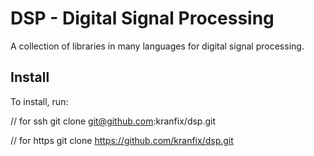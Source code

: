 DSP - Digital Signal Processing
===============================

A collection of libraries in many languages for digital signal processing.

## Install

To install, run:

  // for ssh
  git clone git@github.com:kranfix/dsp.git
  
  // for https
  git clone https://github.com/kranfix/dsp.git


